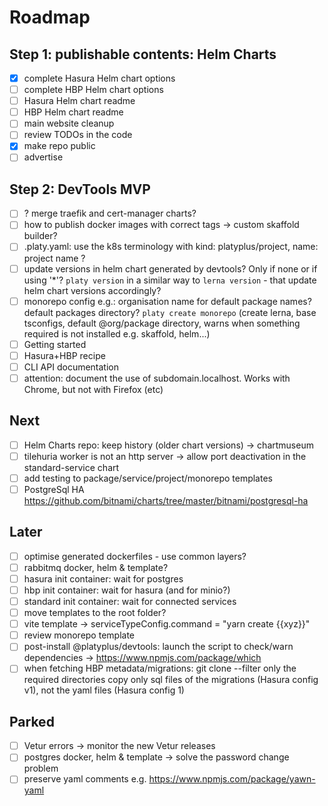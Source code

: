 # Roadmap

## Step 1: publishable contents: Helm Charts

- [x] complete Hasura Helm chart options
- [ ] complete HBP Helm chart options
- [ ] Hasura Helm chart readme
- [ ] HBP Helm chart readme
- [ ] main website cleanup
- [ ] review TODOs in the code
- [x] make repo public
- [ ] advertise

## Step 2: DevTools MVP

- [ ] ? merge traefik and cert-manager charts?
- [ ] how to publish docker images with correct tags -> custom skaffold builder?
- [ ] .platy.yaml: use the k8s terminology with kind: platyplus/project, name: project name ?
- [ ] update versions in helm chart generated by devtools? Only if none or if using '\*'?
      `platy version` in a similar way to `lerna version` - that update helm chart versions accordingly?
- [ ] monorepo config e.g.:
      organisation name for default package names?
      default packages directory?
      `platy create monorepo` (create lerna, base tsconfigs, default @org/package directory, warns when something required is not installed e.g. skaffold, helm...)
- [ ] Getting started
- [ ] Hasura+HBP recipe
- [ ] CLI API documentation
- [ ] attention: document the use of subdomain.localhost. Works with Chrome, but not with Firefox (etc)

## Next

- [ ] Helm Charts repo: keep history (older chart versions) -> chartmuseum
- [ ] tilehuria worker is not an http server -> allow port deactivation in the standard-service chart
- [ ] add testing to package/service/project/monorepo templates
- [ ] PostgreSql HA https://github.com/bitnami/charts/tree/master/bitnami/postgresql-ha

## Later

- [ ] optimise generated dockerfiles - use common layers?
- [ ] rabbitmq docker, helm & template?
- [ ] hasura init container: wait for postgres
- [ ] hbp init container: wait for hasura (and for minio?)
- [ ] standard init container: wait for connected services
- [ ] move templates to the root folder?
- [ ] vite template -> serviceTypeConfig.command = "yarn create {{xyz}}"
- [ ] review monorepo template
- [ ] post-install @platyplus/devtools: launch the script to check/warn dependencies -> https://www.npmjs.com/package/which
- [ ] when fetching HBP metadata/migrations:
      git clone --filter only the required directories
      copy only sql files of the migrations (Hasura config v1), not the yaml files (Hasura config 1)

## Parked

- [ ] Vetur errors -> monitor the new Vetur releases
- [ ] postgres docker, helm & template -> solve the password change problem
- [ ] preserve yaml comments e.g. https://www.npmjs.com/package/yawn-yaml
